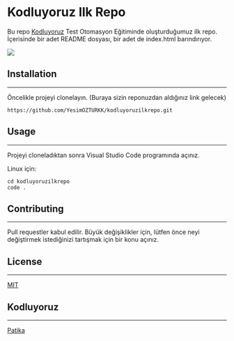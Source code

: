 # Kodluyoruz Ilk Repo
Bu repo [Kodluyoruz](https://kodluyoruz.org/tr/kodluyoruz/) Test Otomasyon Eğitiminde oluşturduğumuz ilk repo. İçerisinde bir adet README dosyası, bir adet de index.html barındırıyor.

![](https://imgyukle.com/f/2022/11/06/JR2Zz8.png)
## Installation
***
Öncelikle projeyi clonelayın. (Buraya sizin reponuzdan aldığınız link gelecek)
```
https://github.com/YesimOZTURKK/kodluyoruzilkrepo.git
```
## Usage
***
Projeyi cloneladıktan sonra Visual Studio Code programında açınız.

Linux için:
```
cd kodluyoruzilkrepo
code .
```
## Contributing
***
Pull requestler kabul edilir. Büyük değişiklikler için, lütfen önce neyi değiştirmek istediğinizi tartışmak için bir konu açınız.
## License
***
[MIT](https://choosealicense.com/licenses/mit/)
## Kodluyoruz
***
[Patika](https://www.patika.dev/tr)

